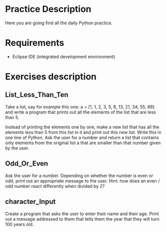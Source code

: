 # Practice Description 
Here you are going find all the daily Python practice. 

# Requirements
-  Eclipse IDE (integrated development environment)

# Exercises description
## List_Less_Than_Ten
Take a list, say for example this one: a = [1, 1, 2, 3, 5, 8, 13, 21, 34, 55, 89] and write a program that prints out all the elements of the list that are less than 5.

Instead of printing the elements one by one, make a new list that has all the elements less than 5 from this list in it and print out this new list.
Write this in one line of Python.
Ask the user for a number and return a list that contains only elements from the original list a that are smaller than that number given by the user.

## Odd_Or_Even
Ask the user for a number. Depending on whether the number is even or odd, print out an appropriate message to the user. Hint: how does an even / odd number react differently when divided by 2?

## character_Input
Create a program that asks the user to enter their name and their age. Print out a message addressed to them that tells them the year that they will turn 100 years old.
